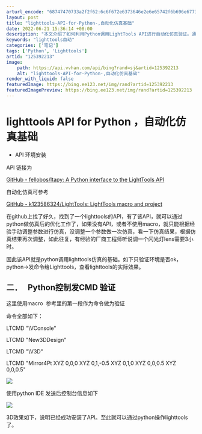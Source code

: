 ```yaml
---
arturl_encode: "68747470733a2f2f62:6c6f672e6373646e2e6e65742f6b696e67736169323031322f:61727469636c652f64657461696c732f313235333932323133"
layout: post
title: "lighttools-API-for-Python-,自动化仿真基础"
date: 2022-06-21 15:36:14 +08:00
description: "本文介绍了如何利用Python调用LightTools API进行自动化仿真验证。通过GitHub上"
keywords: "lighttools自动"
categories: ['笔记']
tags: ['Python', 'Lighttools']
artid: "125392213"
image:
    path: https://api.vvhan.com/api/bing?rand=sj&artid=125392213
    alt: "lighttools-API-for-Python-,自动化仿真基础"
render_with_liquid: false
featuredImage: https://bing.ee123.net/img/rand?artid=125392213
featuredImagePreview: https://bing.ee123.net/img/rand?artid=125392213
---
```


# lighttools API for Python ，自动化仿真基础

* API 环境安装

API 链接为

[GitHub - fellobos/ltapy: A Python interface to the LightTools API](https://github.com/fellobos/ltapy "GitHub - fellobos/ltapy: A Python interface to the LightTools API")

自动化仿真可参考

[GitHub - k123586324/LightTools: LightTools macro and project](https://github.com/k123586324/LightTools "GitHub - k123586324/LightTools: LightTools macro and project")

在github上找了好久，找到了一个lighttools的API，有了该API，就可以通过python做仿真后的优化工作了，如果没有API，或者不使用macro，就只能根据经验手动调整参数进行仿真，没调整一个参数做一次仿真，看一下仿真结果，根据仿真结果再次调整，如此往复，有经验的厂商工程师听说调一个闪光灯lens需要3小时。

因此该API就是python调用lighttools仿真的基础。如下只验证环境是否ok，python->发命令给Lighttools，查看lighttools的实际效果。

## 二．   Python控制发CMD 验证

这里使用macro  参考里的第一段作为命令做为验证

命令全部如下：

LTCMD "\VConsole"

LTCMD "New3DDesign"

LTCMD "\V3D"

LTCMD "Mirror4Pt XYZ 0,0,0 XYZ 0,1,-0.5 XYZ 0,1,0 XYZ 0,0,0.5 XYZ 0,0,0.5"

![](https://i-blog.csdnimg.cn/blog_migrate/d65e6a76934d1e0cb41aee2b23d100bd.png)

使用python IDE 发送后控制台信息如下

![](https://i-blog.csdnimg.cn/blog_migrate/a443799de2990544f763d3dc8bd5aa6f.png)

3D效果如下，说明已经成功安装了API。至此就可以通过python操作lighttools了。